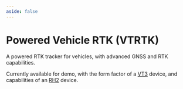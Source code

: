 ```yaml
---
aside: false
---
```


# Powered Vehicle RTK (VTRTK)

A powered RTK tracker for vehicles, with advanced GNSS and RTK capabilities.

Currently available for demo, with the form factor of a [VT3](/devices/vehicle/) device, and capabilities of an [RH2](/devices/rtk/handheld/) device.
